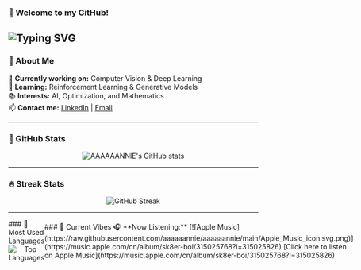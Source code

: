 ### 👋 Welcome to my GitHub!  
![Typing SVG](https://readme-typing-svg.herokuapp.com?size=27&color=F75C7E&lines=We+are+already+on+the+optimal+way!;Welcome,+Explorer!+🚀;Let's+build+something+great+together!)
---

### 📌 About Me  
🔭 **Currently working on:** Computer Vision & Deep Learning  
🌱 **Learning:** Reinforcement Learning & Generative Models  
📚 **Interests:** AI, Optimization, and Mathematics  
📫 **Contact me:** [LinkedIn](https://www.linkedin.com/in/your-profile) | [Email](mailto:anniechenyy700@gmail.com)  

---

### 🚀 GitHub Stats  
<div align="center">
    <img src="https://github-readme-stats.vercel.app/api?username=aaaaaannie&show_icons=true&theme=radical" alt="AAAAAANNIE's GitHub stats">
</div>

---

### 🔥 Streak Stats  
<div align="center">
    <img src="https://github-readme-streak-stats.herokuapp.com/?user=aaaaaannie&theme=radical" alt="GitHub Streak">
</div>

---

</div>
<div style="display: flex; justify-content: space-between; align-items: center;">
    <div>
        ### 🌟 Most Used Languages  
        <div align="center">
            <img src="https://github-readme-stats.vercel.app/api/top-langs/?username=aaaaaannie&layout=compact&langs_count=6&theme=radical" alt="Top Languages">
        </div>
    </div>
    <div>
        ### 🎵 Current Vibes  
        🎧 **Now Listening:**  
        [![Apple Music](https://raw.githubusercontent.com/aaaaaannie/aaaaaannie/main/Apple_Music_icon.svg.png)](https://music.apple.com/cn/album/sk8er-boi/315025768?i=315025826)  
        [Click here to listen on Apple Music](https://music.apple.com/cn/album/sk8er-boi/315025768?i=315025826)
    </div>
</div>
